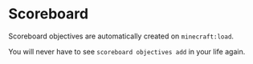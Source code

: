 # Scoreboard

Scoreboard objectives are automatically created on `minecraft:load`.

You will never have to see `scoreboard objectives add` in your life again.